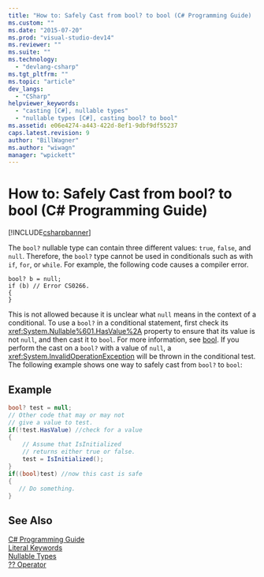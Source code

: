 ```yaml
---
title: "How to: Safely Cast from bool? to bool (C# Programming Guide) | Microsoft Docs"
ms.custom: ""
ms.date: "2015-07-20"
ms.prod: "visual-studio-dev14"
ms.reviewer: ""
ms.suite: ""
ms.technology: 
  - "devlang-csharp"
ms.tgt_pltfrm: ""
ms.topic: "article"
dev_langs: 
  - "CSharp"
helpviewer_keywords: 
  - "casting [C#], nullable types"
  - "nullable types [C#], casting bool? to bool"
ms.assetid: e06e4274-a443-422d-8ef1-9dbf9df55237
caps.latest.revision: 9
author: "BillWagner"
ms.author: "wiwagn"
manager: "wpickett"
---
```

# How to: Safely Cast from bool? to bool (C# Programming Guide)
[!INCLUDE[csharpbanner](../../../includes/csharpbanner.md)]

The `bool?` nullable type can contain three different values: `true`, `false`, and `null`. Therefore, the `bool?` type cannot be used in conditionals such as with `if`, `for`, or `while`. For example, the following code causes a compiler error.  
  
```  
bool? b = null;  
if (b) // Error CS0266.  
{  
}  
```  
  
 This is not allowed because it is unclear what `null` means in the context of a conditional. To use a `bool?` in a conditional statement, first check its <xref:System.Nullable%601.HasValue%2A> property to ensure that its value is not `null`, and then cast it to `bool`. For more information, see [bool](../../../csharp/language-reference/keywords/bool.md). If you perform the cast on a `bool?` with a value of `null`, a <xref:System.InvalidOperationException> will be thrown in the conditional test. The following example shows one way to safely cast from `bool?` to `bool`:  
  
## Example  
  
```csharp  
bool? test = null;  
// Other code that may or may not  
// give a value to test.  
if(!test.HasValue) //check for a value  
{  
    // Assume that IsInitialized  
    // returns either true or false.  
    test = IsInitialized();  
}  
if((bool)test) //now this cast is safe  
{  
   // Do something.  
}  
```  
  
## See Also  
 [C# Programming Guide](../../../csharp/programming-guide/index.md)   
 [Literal Keywords](../../../csharp/language-reference/keywords/literal-keywords.md)   
 [Nullable Types](../../../csharp/programming-guide/nullable-types/index.md)   
 [?? Operator](../../../csharp/language-reference/operators/null-conditional-operator.md)